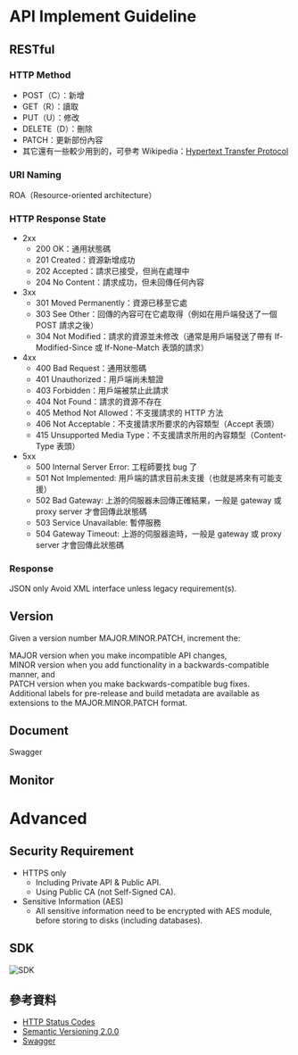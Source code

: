 # API Implement Guideline

## RESTful
### HTTP Method
* POST（C）：新增
* GET（R）：讀取
* PUT（U）：修改
* DELETE（D）：刪除
* PATCH：更新部份內容
* 其它還有一些較少用到的，可參考 Wikipedia：[Hypertext Transfer Protocol](https://en.wikipedia.org/wiki/Hypertext_Transfer_Protocol#Request_methods "Request Method")

### URI Naming
ROA（Resource-oriented architecture）

### HTTP Response State
* 2xx
	* 200 OK：通用狀態碼
	* 201 Created：資源新增成功
	* 202 Accepted：請求已接受，但尚在處理中
	* 204 No Content：請求成功，但未回傳任何內容
* 3xx
	* 301 Moved Permanently：資源已移至它處
	* 303 See Other：回傳的內容可在它處取得（例如在用戶端發送了一個 POST 請求之後）
	* 304 Not Modified：請求的資源並未修改（通常是用戶端發送了帶有 If-Modified-Since 或 If-None-Match 表頭的請求）
* 4xx
	* 400 Bad Request：通用狀態碼
	* 401 Unauthorized：用戶端尚未驗證
	* 403 Forbidden：用戶端被禁止此請求
	* 404 Not Found：請求的資源不存在
	* 405 Method Not Allowed：不支援請求的 HTTP 方法
	* 406 Not Acceptable：不支援請求所要求的內容類型（Accept 表頭）
	* 415 Unsupported Media Type：不支援請求所用的內容類型（Content-Type 表頭）
* 5xx
	* 500 Internal Server Error: 工程師要找 bug 了
	* 501 Not Implemented: 用戶端的請求目前未支援（也就是將來有可能支援）
	* 502 Bad Gateway: 上游的伺服器未回傳正確結果，一般是 gateway 或 proxy server 才會回傳此狀態碼
	* 503 Service Unavailable: 暫停服務
	* 504 Gateway Timeout: 上游的伺服器逾時，一般是 gateway 或 proxy server 才會回傳此狀態碼

### Response
JSON only
Avoid XML interface unless legacy requirement(s).


## Version
Given a version number MAJOR.MINOR.PATCH, increment the:

MAJOR version when you make incompatible API changes,  
MINOR version when you add functionality in a backwards-compatible manner, and  
PATCH version when you make backwards-compatible bug fixes.  
Additional labels for pre-release and build metadata are available as extensions to the MAJOR.MINOR.PATCH format.


## Document
Swagger

## Monitor


# Advanced
## Security Requirement
* HTTPS only  
	* Including Private API & Public API.  
	* Using Public CA (not Self-Signed CA).  
* Sensitive Information (AES)  
	* All sensitive information need to be encrypted with AES module, before storing to disks (including databases).
## SDK
![SDK](http://columns.chicken-house.net/wp-content/uploads/2016/10/apisdk-02-arch.png)

## 參考資料

* [HTTP Status Codes](http://www.restapitutorial.com/httpstatuscodes.html)
* [Semantic Versioning 2.0.0](http://semver.org/)
* [Swagger](http://swagger.io/)
